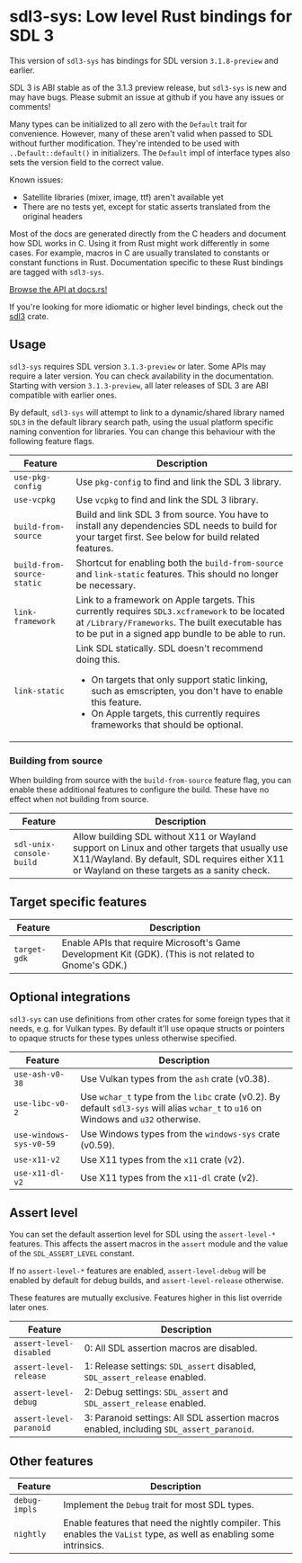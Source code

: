 # sdl3-sys: Low level Rust bindings for SDL 3

This version of `sdl3-sys` has bindings for SDL version `3.1.8-preview` and earlier.

SDL 3 is ABI stable as of the 3.1.3 preview release, but `sdl3-sys` is new
and may have bugs. Please submit an issue at github if you have any issues
or comments!

Many types can be initialized to all zero with the `Default` trait for convenience.
However, many of these aren't valid when passed to SDL without further modification.
They're intended to be used with `..Default::default()` in initializers.
The `Default` impl of interface types also sets the version field to the correct value.

Known issues:
- Satellite libraries (mixer, image, ttf) aren't available yet
- There are no tests yet, except for static asserts translated from the
  original headers

<div class="warning">

Most of the docs are generated directly from the C headers and document how
SDL works in C. Using it from Rust might work differently in some cases.
For example, macros in C are usually translated to constants or constant
functions in Rust. Documentation specific to these Rust bindings are tagged
with `sdl3-sys`.

</div>

[Browse the API at docs.rs!](https://docs.rs/sdl3-sys)

If you're looking for more idiomatic or higher level bindings, check out the
[sdl3](https://crates.io/crates/sdl3) crate.

## Usage

`sdl3-sys` requires SDL version `3.1.3-preview` or later. Some APIs may require
a later version. You can check availability in the documentation. Starting with
version `3.1.3-preview`, all later releases of SDL 3 are ABI compatible with
earlier ones.

By default, `sdl3-sys` will attempt to link to a dynamic/shared library named
`SDL3` in the default library search path, using the usual platform specific naming
convention for libraries. You can change this behaviour with the following feature flags.

| Feature | Description |
| ------- | ----------- |
| `use-pkg-config` | Use `pkg-config` to find and link the SDL 3 library. |
| `use-vcpkg` | Use `vcpkg` to find and link the SDL 3 library. |
| `build-from-source` | Build and link SDL 3 from source. You have to install any dependencies SDL needs to build for your target first. See below for build related features. |
| `build-from-source-static` | Shortcut for enabling both the `build-from-source` and `link-static` features. This should no longer be necessary. |
| `link-framework` | Link to a framework on Apple targets. This currently requires `SDL3.xcframework` to be located at `/Library/Frameworks`. The built executable has to be put in a signed app bundle to be able to run. |
| `link-static` | Link SDL statically. SDL doesn't recommend doing this. <ul><li>On targets that only support static linking, such as emscripten, you don't have to enable this feature.</li><li>On Apple targets, this currently requires frameworks that should be optional.</li></ul> |

### Building from source

When building from source with the `build-from-source` feature flag, you can enable these
additional features to configure the build. These have no effect when not building from source.

| Feature | Description |
| ------- | ----------- |
| `sdl-unix-console-build` | Allow building SDL without X11 or Wayland support on Linux and other targets that usually use X11/Wayland. By default, SDL requires either X11 or Wayland on these targets as a sanity check. |

## Target specific features
| Feature | Description |
| ------- | ----------- |
| `target-gdk` | Enable APIs that require Microsoft's Game Development Kit (GDK). (This is not related to Gnome's GDK.) |

## Optional integrations

`sdl3-sys` can use definitions from other crates for some foreign types that it needs,
e.g. for Vulkan types. By default it'll use opaque structs or pointers to opaque structs
for these types unless otherwise specified.

| Feature | Description |
| ------- | ----------- |
| `use-ash-v0-38` | Use Vulkan types from the `ash` crate (v0.38). |
| `use-libc-v0-2` | Use `wchar_t` type from the `libc` crate (v0.2). By default `sdl3-sys` will alias `wchar_t` to `u16` on Windows and `u32` otherwise. |
| `use-windows-sys-v0-59` | Use Windows types from the `windows-sys` crate (v0.59). |
| `use-x11-v2` | Use X11 types from the `x11` crate (v2). |
| `use-x11-dl-v2` | Use X11 types from the `x11-dl` crate (v2). |

## Assert level

You can set the default assertion level for SDL using the `assert-level-*` features.
This affects the assert macros in the `assert` module and the value of the `SDL_ASSERT_LEVEL`
constant.

If no `assert-level-*` features are enabled, `assert-level-debug` will be enabled by default
for debug builds, and `assert-level-release` otherwise.

These features are mutually exclusive. Features higher in this list override later ones.

| Feature | Description |
| ------- | ----------- |
| `assert-level-disabled` | 0: All SDL assertion macros are disabled. |
| `assert-level-release` | 1: Release settings: `SDL_assert` disabled, `SDL_assert_release` enabled. |
| `assert-level-debug` | 2: Debug settings: `SDL_assert` and `SDL_assert_release` enabled. |
| `assert-level-paranoid` | 3: Paranoid settings: All SDL assertion macros enabled, including `SDL_assert_paranoid`. |

## Other features

| Feature | Description |
| ------- | ----------- |
| `debug-impls` | Implement the `Debug` trait for most SDL types. |
| `nightly` | Enable features that need the nightly compiler. This enables the `VaList` type, as well as enabling some intrinsics. |
